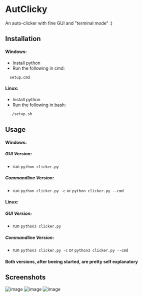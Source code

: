 
# AutClicky

An auto-clicker with fine GUI and "terminal mode" :)

## Installation

#### Windows:
- Install python
- Run the following in cmd:

```batch
  setup.cmd
```

#### Linux:
- Install python
- Run the following in bash:
```sh
  ./setup.sh
```



## Usage

#### Windows:
##### GUI Version:
- run `python clicker.py`

##### Commandline Version:
- run `python clicker.py -c` or `python clicker.py --cmd`

#### Linux:
##### GUI Version:
- run `python3 clicker.py`

##### Commandline Version:
- run `python3 clicker.py -c` or `python3 clicker.py --cmd`

#### Both versions, after beeing started, are pretty self explanatory

## Screenshots
![image](https://github.com/DevLenn/AutClicky/assets/138329707/f9289a85-fd3d-423a-8d54-3cbe2d3a16e9)
![image](https://github.com/DevLenn/AutClicky/assets/138329707/56737211-4d9d-48b0-b4c6-2acdfaa24b66)
![image](https://github.com/DevLenn/AutClicky/assets/138329707/667d370a-5fc5-48ff-9358-dff210f3459b)




